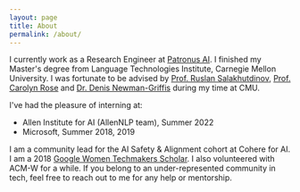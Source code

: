 ```yaml
---
layout: page
title: About
permalink: /about/
---
```


I currently work as a Research Engineer at [Patronus AI](https://www.patronus.ai/). I finished my Master's degree from Language Technologies Institute, Carnegie Mellon University. I was fortunate to be advised by [Prof. Ruslan Salakhutdinov](https://www.cs.cmu.edu/~rsalakhu/), [Prof. Carolyn Rose](http://www.cs.cmu.edu/~cprose/) and [Dr. Denis Newman-Griffis](https://www.newman-griffis.org/) during my time at CMU.

I've had the pleasure of interning at: 

+ Allen Institute for AI (AllenNLP team), Summer 2022
+ Microsoft, Summer 2018, 2019

I am a community lead for the AI Safety & Alignment cohort at Cohere for AI. I am a 2018 [Google Women Techmakers Scholar](https://www.womentechmakers.com/scholars). I also volunteered with ACM-W for a while. If you belong to an under-represented community in tech, feel free to reach out to me for any help or mentorship. 
